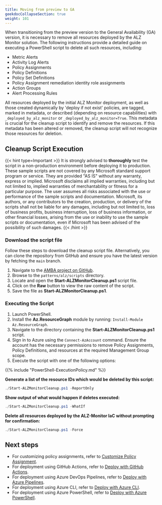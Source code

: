 ```yaml
---
title: Moving from preview to GA
geekdocCollapseSection: true
weight: 101
---
```

When transitioning from the preview version to the General Availability (GA) version, it is necessary to remove all resources deployed by the ALZ Monitor solution. The following instructions provide a detailed guide on executing a PowerShell script to delete all such resources, including:

- Metric Alerts
- Activity Log Alerts
- Policy Assignments
- Policy Definitions
- Policy Set Definitions
- Policy Assignment remediation identity role assignments
- Action Groups
- Alert Processing Rules

All resources deployed by the initial ALZ Monitor deployment, as well as those created dynamically by 'deploy if not exist' policies, are tagged, marked in metadata, or described (depending on resource capabilities) with `_deployed_by_alz_monitor` or `_deployed_by_alz_monitor=True`. This metadata is crucial for the cleanup script to identify and remove the resources. If this metadata has been altered or removed, the cleanup script will not recognize those resources for deletion.

## Cleanup Script Execution

{{< hint type=Important >}}
It is strongly advised to **thoroughly** test the script in a non-production environment before deploying it to production. These sample scripts are not covered by any Microsoft standard support program or service. They are provided "AS IS" without any warranty, express or implied. Microsoft disclaims all implied warranties, including but not limited to, implied warranties of merchantability or fitness for a particular purpose. The user assumes all risks associated with the use or performance of the sample scripts and documentation. Microsoft, its authors, or any contributors to the creation, production, or delivery of the scripts shall not be liable for any damages, including but not limited to, loss of business profits, business interruption, loss of business information, or other financial losses, arising from the use or inability to use the sample scripts or documentation, even if Microsoft has been advised of the possibility of such damages.
{{< /hint >}}

### Download the script file

Follow these steps to download the cleanup script file. Alternatively, you can clone the repository from GitHub and ensure you have the latest version by fetching the `main` branch.

1. Navigate to the [AMBA project on GitHub](https://github.com/Azure/azure-monitor-baseline-alerts).
2. Browse to the `patterns/alz/scripts` directory.
3. Locate and open the **Start-ALZMonitorCleanup.ps1** script file.
4. Click on the **Raw** button to view the raw content of the script.
5. Save the file as **Start-ALZMonitorCleanup.ps1**.

### Executing the Script

1. Launch PowerShell.
2. Install the **Az.ResourceGraph** module by running: `Install-Module Az.ResourceGraph`.
3. Navigate to the directory containing the **Start-ALZMonitorCleanup.ps1** script.
4. Sign in to Azure using the `Connect-AzAccount` command. Ensure the account has the necessary permissions to remove Policy Assignments, Policy Definitions, and resources at the required Management Group scope.
5. Execute the script with one of the following options:

  {{% include "PowerShell-ExecutionPolicy.md" %}}

  **Generate a list of the resource IDs which would be deleted by this script:**

  ```powershell
  ./Start-ALZMonitorCleanup.ps1 -ReportOnly
  ```

  **Show output of what would happen if deletes executed:**

  ```powershell
  ./Start-ALZMonitorCleanup.ps1 -WhatIf
  ```

  **Delete all resources deployed by the ALZ-Monitor IaC without prompting for confirmation:**

  ```powershell
  ./Start-ALZMonitorCleanup.ps1 -Force
  ```

## Next steps

- For customizing policy assignments, refer to [Customize Policy Assignment](../../HowTo/deploy/Customize-Policy-Assignment).
- For deployment using GitHub Actions, refer to [Deploy with GitHub Actions](../../HowTo/deploy/Deploy-with-GitHub-Actions).
- For deployment using Azure DevOps Pipelines, refer to [Deploy with Azure Pipelines](../../HowTo/deploy/Deploy-with-Azure-Pipelines).
- For deployment using Azure CLI, refer to [Deploy with Azure CLI](../../HowTo/deploy/Deploy-with-Azure-CLI).
- For deployment using Azure PowerShell, refer to [Deploy with Azure PowerShell](../../HowTo/deploy/Deploy-with-Azure-PowerShell).
